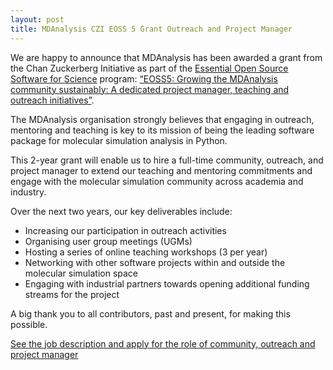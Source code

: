 ```yaml
---
layout: post
title: MDAnalysis CZI EOSS 5 Grant Outreach and Project Manager
---
```


We are happy to announce that MDAnalysis has been awarded a grant from the Chan Zuckerberg Initiative as part of the [Essential Open Source Software for Science][] program: [“EOSS5: Growing the MDAnalysis community sustainably: A dedicated project manager, teaching and outreach initiatives”][eoss project link]. 

The MDAnalysis organisation strongly believes that engaging in outreach, mentoring and teaching is key to its mission of being the leading software package for molecular simulation analysis in Python.

This 2-year grant will enable us to hire a full-time community, outreach, and project manager to extend our teaching and mentoring commitments and engage with the molecular simulation community across academia and industry.

Over the next two years, our key deliverables include:
- Increasing our participation in outreach activities
- Organising user group meetings (UGMs)
- Hosting a series of online teaching workshops (3 per year)
- Networking with other software projects within and outside the molecular simulation space
- Engaging with industrial partners towards opening additional funding streams for the project  

A big thank you to all contributors, past and present, for making this possible.

[See the job description and apply for the role of community, outreach and project manager][job_ad]

[Essential Open Source Software for Science]: https://chanzuckerberg.com/eoss/proposals/?cycle=5
[eoss project link]: https://chanzuckerberg.com/eoss/proposals/mdanalysis-outreach-and-project-manager/
[job_ad]: {{site.data_files}}/MDAnalysis_Manager_Advert.pdf
